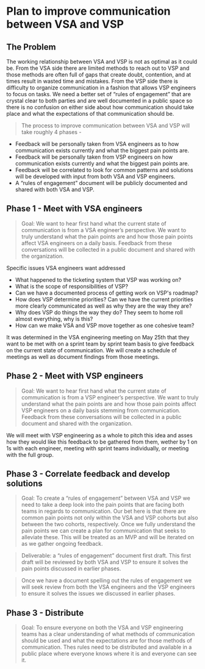 
# Plan to improve communication between VSA and VSP

## The Problem 

The working relationship between VSA and VSP is not as optimal as it could be. From the VSA side there are limited methods to reach out to VSP and those methods are often full of gaps that create doubt, contention, and at times result in wasted time and mistakes. From the VSP side there is difficulty to organize communication in a fashion that allows VSP engineers to focus on tasks. We need a better set of “rules of engagement” that are crystal clear to both parties and are well documented in a public space so there is no confusion on either side about how communication should take place and what the expectations of that communication should be.


> The process to improve communication between VSA and VSP will take roughly 4 phases -
- Feedback will be personally taken from VSA engineers as to how communication exists currently and what the biggest pain points are.
- Feedback will be personally taken from VSP engineers on how communication exists currently and what the biggest pain points are.
- Feedback will be correlated to look for common patterns and solutions will be developed with input from both VSA and VSP engineers.
- A “rules of engagement” document will be publicly documented and shared with both VSA and VSP.

## Phase 1 - Meet with VSA engineers

> Goal: We want to hear first hand what the current state of communication is from a VSA engineer’s perspective. We want to truly understand what the pain points are and how those pain points affect VSA engineers on a daily basis. Feedback from these conversations will be collected in a public document and shared with the organization.

Specific issues VSA engineers want addressed
- What happened to the ticketing system that VSP was working on?
- What is the scope of responsibilities of VSP?
- Can we have a documented process of getting work on VSP's roadmap?
- How does VSP determine priorities? Can we have the current priorities more clearly communicated as well as why they are the way they are?
- Why does VSP do things the way they do? They seem to home roll almost everything, why is this?
- How can we make VSA and VSP move together as one cohesive team?

It was determined in the VSA engineering meeting on May 25th that they want to be met with on a sprint team by sprint team basis to give feedback on the current state of communication.
We will create a schedule of meetings as well as document findings from those meetings.

## Phase 2 - Meet with VSP engineers

> Goal: We want to hear first hand what the current state of communication is from a VSP engineer’s perspective. We want to truly understand what the pain points are and how those pain points affect VSP engineers on a daily basis stemming from communication. Feedback from these conversations will be collected in a public document and shared with the organization.

We will meet with VSP engineering as a whole to pitch this idea and asses how they would like this feedback to be gathered from them, wether by 1 on 1s with each engineer, meeting with sprint teams individually, or meeting with the full group.

## Phase 3 -  Correlate feedback and develop solutions

> Goal: To create a “rules of engagement” between VSA and VSP we need to take a deep look into the pain points that are facing both teams in regards to communication.  Our bet here is that there are common pain points not only within the VSA and VSP cohorts but also between the two cohorts, respectively. Once we fully understand the pain points we can create a plan for communication that seeks to alleviate these. This will be treated as an MVP and will be iterated on as we gather ongoing feedback.

> Deliverable: a “rules of engagement” document first draft. This first draft will be reviewed by both VSA and VSP to ensure it solves the pain points discussed in earlier phases.

> Once we have a document spelling out the rules of engagement we will seek review from both the VSA engineers and the VSP engineers to ensure it solves the issues we discussed in earlier phases.


## Phase 3 - Distribute

> Goal: To ensure everyone on both the VSA and VSP engineering teams has a clear understanding of what methods of communication should be used and what the expectations are for those methods of communication. Thes rules need to be distributed and available in a public place where everyone knows where it is and everyone can see it.

